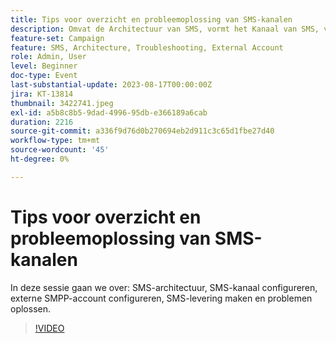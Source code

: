 ```yaml
---
title: Tips voor overzicht en probleemoplossing van SMS-kanalen
description: Omvat de Architectuur van SMS, vormt het Kanaal van SMS, vormt de Externe Rekening SMPP, creeert de Levering van SMS, en het Oplossen van problemen.
feature-set: Campaign
feature: SMS, Architecture, Troubleshooting, External Account
role: Admin, User
level: Beginner
doc-type: Event
last-substantial-update: 2023-08-17T00:00:00Z
jira: KT-13814
thumbnail: 3422741.jpeg
exl-id: a5b8c8b5-9dad-4996-95db-e366189a6cab
duration: 2216
source-git-commit: a336f9d76d0b270694eb2d911c3c65d1fbe27d40
workflow-type: tm+mt
source-wordcount: '45'
ht-degree: 0%

---
```


# Tips voor overzicht en probleemoplossing van SMS-kanalen

In deze sessie gaan we over: SMS-architectuur, SMS-kanaal configureren, externe SMPP-account configureren, SMS-levering maken en problemen oplossen.

>[!VIDEO](https://video.tv.adobe.com/v/3422741/?learn=on)
